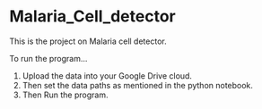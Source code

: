 # Malaria_Cell_detector
This is the project on Malaria cell detector.

To run the program...

1) Upload the data into your Google Drive cloud.
2) Then set the data paths as mentioned in the python notebook.
3) Then Run the program.
